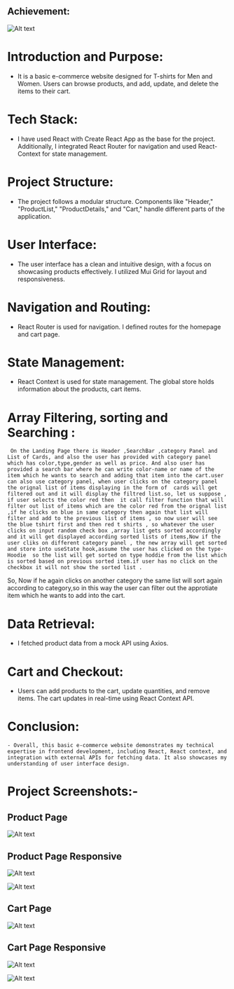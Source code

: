 ## Achievement:

![Alt text](<GeekTrust Certificate.png>)


 # Introduction and Purpose:
   -  It is a basic e-commerce website designed for T-shirts for Men and Women. Users can browse products, and add, update, and delete the items to their cart.

# Tech Stack:
   - I have used React with Create React App as the base for the project. Additionally, I integrated React Router for navigation and used React-Context for state management.

# Project Structure:
   - The project follows a modular structure. Components like "Header," "ProductList," "ProductDetails," and "Cart,"  handle different parts of the application.

# User Interface:
   - The user interface has a clean and intuitive design, with a focus on showcasing products effectively. I utilized Mui Grid for layout and responsiveness.

# Navigation and Routing:
   - React Router is used for navigation. I defined routes for the homepage and cart page.

# State Management:
   - React Context  is used for state management. The global store holds information about the products, cart items.

# Array Filtering, sorting and Searching :
     On the Landing Page there is Header ,SearchBar ,category Panel and List of Cards, and also the user has provided with category panel which has color,type,gender as well as price. And also user has provided a search bar where he can write color-name or name of the item which he wants to search and adding that item into the cart.user can also use category panel, when user clicks on the category panel the orignal list of items displaying in the form of  cards will get filtered out and it will display the filtred list.so, let us suppose , if user selects the color red then  it call filter function that will filter out list of items which are the color red from the orignal list ,if he clicks on blue in same category then again that list will filter and add to the previous list of items , so now user will see the blue tshirt first and then red t shirts , so whatever the user clicks on input random check box ,array list gets sorted accordingly and it will get displayed according sorted lists of items,Now if the user cliks on different category panel , the new array will get sorted and store into useState hook,assume the user has clicked on the type-Hoodie  so the list will get sorted on type hoddie from the list which is sorted based on previous sorted item.if user has no click on the checkbox it will not show the sorted list .
So, Now if he again clicks on another category the same list will sort again according to category,so in this way the user can filter out the approtiate item which he wants to add into the cart.

# Data Retrieval:
   - I fetched product data from a mock API using Axios.


# Cart and Checkout:
   - Users can add products to the cart, update quantities, and remove items. The cart updates in real-time using React Context API.

# Conclusion:
    - Overall, this basic e-commerce website demonstrates my technical expertise in frontend development, including React, React context, and integration with external APIs for fetching data. It also showcases my understanding of user interface design.


# Project Screenshots:-

## Product Page
![Alt text](<2023-09-30 (1).png>)

## Product Page Responsive
![Alt text](<2023-09-30 (3).png>)

![Alt text](<2023-09-30 (4).png>)

## Cart Page 
![Alt text](<2023-09-30 (2).png>)

## Cart Page Responsive
![Alt text](<2023-09-30 (5).png>)

![Alt text](<2023-09-30 (6).png>)
